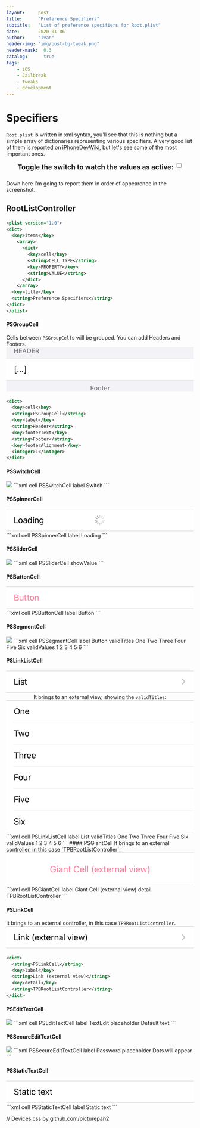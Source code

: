 ```yaml
---
layout:     post
title:      "Preference Specifiers"
subtitle:   "List of preference specifiers for Root.plist"
date:       2020-01-06
author:     "Ivan"
header-img: "img/post-bg-tweak.png"
header-mask:  0.3
catalog:      true
tags:
    - iOS
    - Jailbreak
    - tweaks
    - development
---
```


# Specifiers

`Root.plist` is written in xml syntax, you'll see that this is nothing but a simple array of dictionaries representing various specifiers. A very good list of them is reported [on iPhoneDevWiki](https://iphonedevwiki.net/index.php/Preferences_specifier_plist), but let's see some of the most important ones.

<!-- Rounded switch -->
<center><sub><b><font size="4.5">Toggle the switch to watch the values as active:</font></b></sub>
<label class="switch">
  <input onclick="toggleImgClass()" type="checkbox" id="toggle">
  <span class="slider round"></span>
</label>

<div id="iphone" class="device device-iphone-8 device-spacegray">
  <div class="device-frame">
    <img id="screenshot" class="device-content ps_deselected nomargin">
  </div>
  <div class="device-stripe"></div>
  <div class="device-header"></div>
  <div class="device-sensors"></div>
  <div class="device-btns"></div>
  <div class="device-power"></div>
</div>
</center>

Down here I'm going to report them in order of appearence in the screenshot.

## RootListController

```xml
<plist version="1.0">
<dict>
  <key>items</key>
    <array>
      <dict>
        <key>cell</key>
        <string>CELL_TYPE</string>
        <key>PROPERTY</key>
        <string>VALUE</string>
      </dict>
    </array>
  <key>title</key>
  <string>Preference Specifiers</string>
</dict>
</plist>
```

#### PSGroupCell
Cells between `PSGroupCell`s will be grouped. You can add Headers and Footers.
<img class="ps_group" src="/img/Specifiers/Group.png">
```xml
<dict>
  <key>cell</key>
  <string>PSGroupCell</string>
  <key>label</key>
  <string>Header</string>
  <key>footerText</key>
  <string>Footer</string>
  <key>footerAlignment</key>
  <integer>1</integer>
</dict>
```

#### PSSwitchCell
<img id="switch" class="ps_switch" src="/img/Specifiers/Switch.jpeg">
```xml
<dict>
  <key>cell</key>
  <string>PSSwitchCell</string>
  <key>label</key>
  <string>Switch</string>
</dict>
```

#### PSSpinnerCell
<img class="ps_spinner" src="/img/Specifiers/Spinner.jpeg">
```xml
<dict>
  <key>cell</key>
  <string>PSSpinnerCell</string>
  <key>label</key>
  <string>Loading</string>
</dict>
```

#### PSSliderCell
<img id="slider" class="ps_slider" src="/img/Specifiers/Slider.jpeg">
```xml
<dict>
  <key>cell</key>
  <string>PSSliderCell</string>
  <key>showValue</key>
  <true/>
</dict>
```

#### PSButtonCell
<img class="ps_button" src="/img/Specifiers/Button.jpeg">
```xml
<dict>
  <key>cell</key>
  <string>PSButtonCell</string>
  <key>label</key>
  <string>Button</string>
</dict>
```

#### PSSegmentCell
<img id="segment" class="ps_segment" src="/img/Specifiers/Segment.jpeg">
```xml
<dict>
  <key>cell</key>
  <string>PSSegmentCell</string>
  <key>label</key>
  <string>Button</string>
  <key>validTitles</key>
  <array>
    <string>One</string>
    <string>Two</string>
    <string>Three</string>
    <string>Four</string>
    <string>Five</string>
    <string>Six</string>
  </array>
  <key>validValues</key>
  <array>
    <string>1</string>
    <string>2</string>
    <string>3</string>
    <string>4</string>
    <string>5</string>
    <string>6</string>
  </array>
</dict>
```

#### PSLinkListCell
<img class="ps_list" src="/img/Specifiers/List.jpeg">
<center>It brings to an external view, showing the <code class="highlighter-rouge">validTitles</code>:</center>
<img class="ps_listview" src="/img/Specifiers/ListView.png">
```xml
<dict>
  <key>cell</key>
  <string>PSLinkListCell</string>
  <key>label</key>
  <string>List</string>
  <key>validTitles</key>
  <array>
    <string>One</string>
    <string>Two</string>
    <string>Three</string>
    <string>Four</string>
    <string>Five</string>
    <string>Six</string>
  </array>
  <key>validValues</key>
  <array>
    <string>1</string>
    <string>2</string>
    <string>3</string>
    <string>4</string>
    <string>5</string>
    <string>6</string>
  </array>
</dict>
```
#### PSGiantCell
It brings to an external controller, in this case `TPBRootListController`.
<img class="ps_giant" src="/img/Specifiers/Giant.jpeg">
```xml
<dict>
  <key>cell</key>
  <string>PSGiantCell</string>
  <key>label</key>
  <string>Giant Cell (external view)</string>
  <key>detail</key>
  <string>TPBRootListController</string>
</dict>
```

#### PSLinkCell
It brings to an external controller, in this case `TPBRootListController`.
<img class="ps_link" src="/img/Specifiers/Link.jpeg">
```xml
<dict>
  <string>PSLinkCell</string>
  <key>label</key>
  <string>Link (external view)</string>
  <key>detail</key>
  <string>TPBRootListController</string>
</dict>
```

#### PSEditTextCell
<img id="text" class="ps_text" src="/img/Specifiers/Text.jpeg">
```xml
<dict>
  <key>cell</key>
  <string>PSEditTextCell</string>
  <key>label</key>
  <string>TextEdit</string>
  <key>placeholder</key>
  <string>Default text</string>
</dict>
```

#### PSSecureEditTextCell
<img id="securetext" class="ps_securetext" src="/img/Specifiers/SecureText.jpeg">
```xml
<dict>
  <string>PSSecureEditTextCell</string>
  <key>label</key>
  <string>Password</string>
  <key>placeholder</key>
  <string>Dots will appear</string>
</dict>
```

#### PSStaticTextCell
<img class="ps_static" src="/img/Specifiers/Static.jpeg">
```xml
<dict>
  <key>cell</key>
  <string>PSStaticTextCell</string>
  <key>label</key>
  <string>Static text</string>
</dict>
```

// Devices.css by github.com/picturepan2
<link rel="stylesheet" href="/css/devices.css">
<script>
// Detects darkmode for iPhone
if (window.matchMedia && window.matchMedia('(prefers-color-scheme: dark)').matches) {
    document.getElementById("iphone").className = 'device device-iphone-8 device-spacegray';
}else{
    document.getElementById("iphone").className = 'device device-iphone-8 device-gold';
}
// Toggle javascript
function toggleImgClass(){
  if (toggle.checked){
    document.getElementById("screenshot").className = 'device-content ps_selected nomargin';
    document.getElementById("switch").className = 'ps_switch_active';
    document.getElementById("slider").className = 'ps_slider_active';
    document.getElementById("segment").className = 'ps_segment_active';
    document.getElementById("text").className = 'ps_text_active';
    document.getElementById("securetext").className = 'ps_securetext_active';
  }else{
    document.getElementById("screenshot").className = 'device-content ps_deselected nomargin';
    document.getElementById("switch").className = 'ps_switch';
    document.getElementById("slider").className = 'ps_slider';
    document.getElementById("segment").className = 'ps_segment';
    document.getElementById("text").className = 'ps_text';
    document.getElementById("securetext").className = 'ps_securetext';
  }
}
</script>
<style>
img{width:75%;}
.nomargin{margin: auto!important;}
.ps_selected{content:url("/img/Specifiers/Selected.png");}
.ps_deselected{content:url("/img/Specifiers/Deselected.png");}
.ps_switch{content:url("/img/Specifiers/Switch.jpeg");}
.ps_switch_active{content:url("/img/Specifiers/SwitchActive.jpeg");}
.ps_slider{content:url("/img/Specifiers/Slider.jpeg");}
.ps_slider_active{content:url("/img/Specifiers/SliderActive.jpeg");}
.ps_segment{content:url("/img/Specifiers/Segment.jpeg");}
.ps_segment_active{content:url("/img/Specifiers/SegmentActive.jpeg");}
.ps_text{content:url("/img/Specifiers/Text.jpeg");}
.ps_text_active{content:url("/img/Specifiers/TextActive.jpeg");}
.ps_securetext{content:url("/img/Specifiers/SecureText.jpeg");}
.ps_securetext_active{content:url("/img/Specifiers/SecureTextActive.jpeg");}
@media (prefers-color-scheme: dark) {
  .ps_selected{content:url("/img/Specifiers/Selected Dark.png");}
  .ps_deselected{content:url("/img/Specifiers/Deselected Dark.png");}
  .ps_group{content:url("/img/Specifiers/Group Dark.png");}
  .ps_switch{content:url("/img/Specifiers/Switch Dark.jpeg");}
  .ps_switch_active{content:url("/img/Specifiers/SwitchActive Dark.jpeg");}
  .ps_spinner{content:url("/img/Specifiers/Spinner Dark.jpeg");}
  .ps_slider{content:url("/img/Specifiers/Slider Dark.jpeg");}
  .ps_slider_active{content:url("/img/Specifiers/SliderActive Dark.jpeg");}
  .ps_button{content:url("/img/Specifiers/Button Dark.jpeg");}
  .ps_segment{content:url("/img/Specifiers/Segment Dark.jpeg");}
  .ps_segment_active{content:url("/img/Specifiers/SegmentActive Dark.jpeg");}
  .ps_list{content:url("/img/Specifiers/List Dark.jpeg");}
  .ps_listview{content:url("/img/Specifiers/ListView Dark.png");}
  .ps_giant{content:url("/img/Specifiers/Giant Dark.jpeg");}
  .ps_link{content:url("/img/Specifiers/Link Dark.jpeg");}
  .ps_text{content:url("/img/Specifiers/Text Dark.jpeg");}
  .ps_text_active{content:url("/img/Specifiers/TextActive Dark.jpeg");}
  .ps_securetext{content:url("/img/Specifiers/SecureText Dark.jpeg");}
  .ps_securetext_active{content:url("/img/Specifiers/SecureTextActive Dark.jpeg");}
  .ps_static{content:url("/img/Specifiers/Static Dark.jpeg");}
}
@media (min-width:320px)  {
  img{width:100%;}
  .device{
    zoom: 0.70;
    margin:auto;
    -moz-transform: scale(0.75);
}
}
</style>
